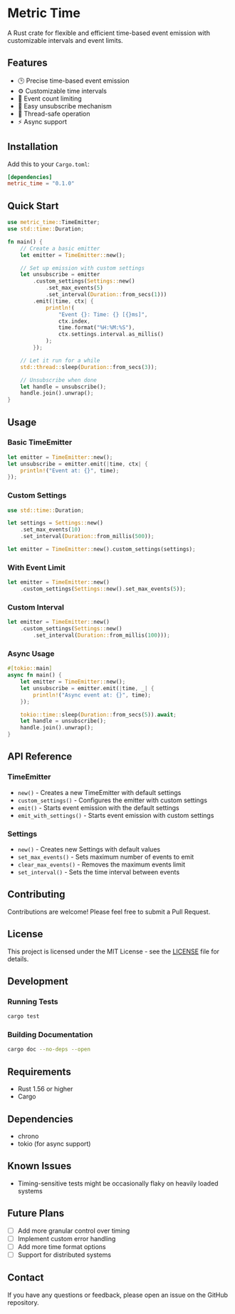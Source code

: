 # Metric Time

A Rust crate for flexible and efficient time-based event emission with customizable intervals and event limits.

## Features

- 🕒 Precise time-based event emission
- ⚙️ Customizable time intervals
- 🔄 Event count limiting
- 🔌 Easy unsubscribe mechanism
- 🧵 Thread-safe operation
- ⚡ Async support

## Installation

Add this to your `Cargo.toml`:

```toml
[dependencies]
metric_time = "0.1.0"
```

## Quick Start

```rust
use metric_time::TimeEmitter;
use std::time::Duration;

fn main() {
    // Create a basic emitter
    let emitter = TimeEmitter::new();

    // Set up emission with custom settings
    let unsubscribe = emitter
        .custom_settings(Settings::new()
            .set_max_events(5)
            .set_interval(Duration::from_secs(1)))
        .emit(|time, ctx| {
            println!(
                "Event {}: Time: {} [{}ms]",
                ctx.index,
                time.format("%H:%M:%S"),
                ctx.settings.interval.as_millis()
            );
        });

    // Let it run for a while
    std::thread::sleep(Duration::from_secs(3));

    // Unsubscribe when done
    let handle = unsubscribe();
    handle.join().unwrap();
}
```

## Usage

### Basic TimeEmitter

```rust
let emitter = TimeEmitter::new();
let unsubscribe = emitter.emit(|time, ctx| {
    println!("Event at: {}", time);
});
```

### Custom Settings

```rust
use std::time::Duration;

let settings = Settings::new()
    .set_max_events(10)
    .set_interval(Duration::from_millis(500));

let emitter = TimeEmitter::new().custom_settings(settings);
```

### With Event Limit

```rust
let emitter = TimeEmitter::new()
    .custom_settings(Settings::new().set_max_events(5));
```

### Custom Interval

```rust
let emitter = TimeEmitter::new()
    .custom_settings(Settings::new()
        .set_interval(Duration::from_millis(100)));
```

### Async Usage

```rust
#[tokio::main]
async fn main() {
    let emitter = TimeEmitter::new();
    let unsubscribe = emitter.emit(|time, _| {
        println!("Async event at: {}", time);
    });

    tokio::time::sleep(Duration::from_secs(5)).await;
    let handle = unsubscribe();
    handle.join().unwrap();
}
```

## API Reference

### TimeEmitter

- `new()` - Creates a new TimeEmitter with default settings
- `custom_settings()` - Configures the emitter with custom settings
- `emit()` - Starts event emission with the default settings
- `emit_with_settings()` - Starts event emission with custom settings

### Settings

- `new()` - Creates new Settings with default values
- `set_max_events()` - Sets maximum number of events to emit
- `clear_max_events()` - Removes the maximum events limit
- `set_interval()` - Sets the time interval between events

## Contributing

Contributions are welcome! Please feel free to submit a Pull Request.

## License

This project is licensed under the MIT License - see the [LICENSE](LICENSE) file for details.

## Development

### Running Tests

```bash
cargo test
```

### Building Documentation

```bash
cargo doc --no-deps --open
```

## Requirements

- Rust 1.56 or higher
- Cargo

## Dependencies

- chrono
- tokio (for async support)

## Known Issues

- Timing-sensitive tests might be occasionally flaky on heavily loaded systems

## Future Plans

- [ ] Add more granular control over timing
- [ ] Implement custom error handling
- [ ] Add more time format options
- [ ] Support for distributed systems

## Contact

If you have any questions or feedback, please open an issue on the GitHub repository.
